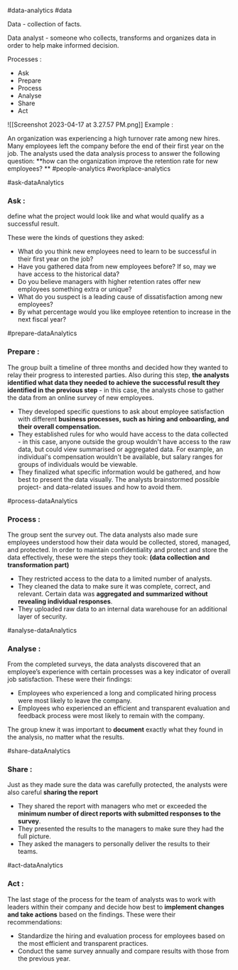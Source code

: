 
#data-analytics
#data


Data - collection of facts.

Data analyst - someone who collects, transforms and organizes data in order to help make informed decision.

Processes :
- Ask
- Prepare
- Process 
- Analyse
- Share
- Act

![[Screenshot 2023-04-17 at 3.27.57 PM.png]]
Example : 

An organization was experiencing a high turnover rate among new hires. Many employees left the company before the end of their first year on the job. The analysts used the data analysis process to answer the following question: **how can the organization improve the retention rate for new employees? **
#people-analytics
#workplace-analytics

#ask-dataAnalytics
### **Ask :**  
define what the project would look like and what would qualify as a successful result.

These were the kinds of questions they asked:
-   What do you think new employees need to learn to be successful in their first year on the job?
-   Have you gathered data from new employees before? If so, may we have access to the historical data?
-   Do you believe managers with higher retention rates offer new employees something extra or unique?
-   What do you suspect is a leading cause of dissatisfaction among new employees?
-   By what percentage would you like employee retention to increase in the next fiscal year?

#prepare-dataAnalytics
### **Prepare**  : 
The group built a timeline of three months and decided how they wanted to relay their progress to interested parties. Also during this step, **the analysts identified what data they needed to achieve the successful result they identified in the previous step** - in this case, the analysts chose to gather the data from an online survey of new employees.

-   They developed specific questions to ask about employee satisfaction with different **business processes, such as hiring and onboarding, and their overall compensation.**
-   They established rules for who would have access to the data collected - in this case, anyone outside the group wouldn't have access to the raw data, but could view summarised or aggregated data. For example, an individual's compensation wouldn't be available, but salary ranges for groups of individuals would be viewable.
-   They finalized what specific information would be gathered, and how best to present the data visually. The analysts brainstormed possible project- and data-related issues and how to avoid them.

#process-dataAnalytics
### **Process :** 
The group sent the survey out. The data analysts also made sure employees understood how their data would be collected, stored, managed, and protected. In order to maintain confidentiality and protect and store the data effectively, these were the steps they took:
**(data collection and transformation part)**
- They restricted access to the data to a limited number of analysts. 
- They cleaned the data to make sure it was complete, correct, and relevant. Certain data was **aggregated and summarized without revealing individual responses**. 
- They uploaded raw data to an internal data warehouse for an additional layer of security.

#analyse-dataAnalytics
### **Analyse :** 

From the completed surveys, the data analysts discovered that an employee’s experience with certain processes was a key indicator of overall job satisfaction. These were their findings:

- Employees who experienced a long and complicated hiring process were most likely to leave the company. 
- Employees who experienced an efficient and transparent evaluation and feedback process were most likely to remain with the company. 

The group knew it was important to **document** exactly what they found in the analysis, no matter what the results.

#share-dataAnalytics
### Share : 
Just as they made sure the data was carefully protected, the analysts were also careful **sharing the report**

-   They shared the report with managers who met or exceeded the **minimum number of direct reports with submitted responses to the survey**.
-   They presented the results to the managers to make sure they had the full picture.
-   They asked the managers to personally deliver the results to their teams.

#act-dataAnalytics
### Act : 
The last stage of the process for the team of analysts was to work with leaders within their company and decide how best to **implement changes and take actions** based on the findings. These were their recommendations:

-   Standardize the hiring and evaluation process for employees based on the most efficient and transparent practices.
-   Conduct the same survey annually and compare results with those from the previous year.